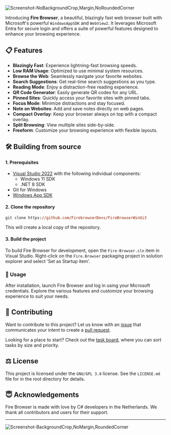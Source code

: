 ![Screenshot-NoBackgroundCrop,Margin,NoRoundedCorner](https://github.com/user-attachments/assets/ec2fa1dd-2990-48e0-a747-97b5cc87b9ac)

Introducing **Fire Browser**, a beautiful, blazingly fast web browser built with Microsoft's powerful `WindowsAppSDK` and `WebView2`. It leverages Microsoft Entra for secure login and offers a suite of powerful features designed to enhance your browsing experience.

## 📋 Features

- **Blazingly Fast**: Experience lightning-fast browsing speeds.
- **Low RAM Usage**: Optimized to use minimal system resources.
- **Browse the Web**: Seamlessly navigate your favorite websites.
- **Search Suggestions**: Get real-time search suggestions as you type.
- **Reading Mode**: Enjoy a distraction-free reading experience.
- **QR Code Generator**: Easily generate QR codes for any URL.
- **Pinned Sites**: Quickly access your favorite sites with pinned tabs.
- **Focus Mode**: Minimize distractions and stay focused.
- **Note on Websites**: Add and save notes directly on web pages.
- **Compact Overlay**: Keep your browser always on top with a compact overlay.
- **Split Browsing**: View multiple sites side-by-side.
- **Freeform**: Customize your browsing experience with flexible layouts.

## 🛠️ Building from source

#### 1. Prerequisites

- [Visual Studio 2022](https://visualstudio.microsoft.com/vs/) with the following individual components:
    - Windows 11 SDK
    - .NET 8 SDK
- Git for Windows
- [Windows App SDK](https://learn.microsoft.com/windows/apps/windows-app-sdk/downloads#current-releases)
    
#### 2. Clone the repository

```ps
git clone https://github.com/FirebrowserDevs/FireBrowserWinUi3
```

This will create a local copy of the repository.

#### 3. Build the project

To build Fire Browser for development, open the `Fire-Browser.sln` item in Visual Studio. Right-click on the `Fire.Browser` packaging project in solution explorer and select ‘Set as Startup item’.

### 🛜 Usage

After installation, launch Fire Browser and log in using your Microsoft credentials. Explore the various features and customize your browsing experience to suit your needs.

## 🙋 Contributing

Want to contribute to this project? Let us know with an [issue](https://github.com/FirebrowserDevs/FireBrowserWinUi3/issues) that communicates your intent to create a [pull request](https://github.com/FirebrowserDevs/FireBrowserWinUi3/pulls).

Looking for a place to start? Check out the [task board](https://github.com/orgs/FirebrowserDevs/projects/2), where you can sort tasks by size and priority.

## ⚖️ License

This project is licensed under the `GNU/GPL 3.0` license. See the `LICENSE.md` file for in the root directory for details.

## 😇 Acknowledgements

Fire Browser is made with love by C# developers in the Netherlands. We thank all contributors and users for their support.

---

![Screenshot-BackgroundCrop,NoMargin,RoundedCorner](https://github.com/user-attachments/assets/6bc05259-46ef-48a2-bc16-81d2aecb012d)

